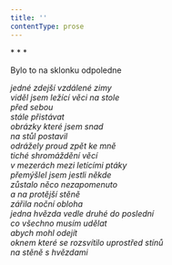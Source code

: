 ```yaml
---
title: ''
contentType: prose
---
```


<section>

\* \* \*

Bylo to na sklonku odpoledne

_jedné zdejší vzdálené zimy  
viděl jsem ležící věci na stole  
před sebou  
stále přistávat  
obrázky které jsem snad  
na stůl postavil  
odrážely proud zpět ke mně  
tiché shromáždění věcí  
v mezerách mezi letícími ptáky  
přemýšlel jsem jestli někde  
zůstalo něco nezapomenuto  
a na protější stěně  
zářila noční obloha  
jedna hvězda vedle druhé do poslední  
co všechno musím udělat  
abych mohl odejít  
oknem které se rozsvítilo uprostřed stínů  
na stěně s hvězdami_

</section>
